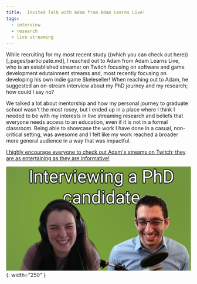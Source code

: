 ```yaml
---
title:  Invited Talk with Adam from Adam Learns Live!
tags:
  - interview
  - research
  - live streaming
---
```


While recruiting for my most recent study ((which you can check out here))[_pages/participate.md], I reached out to Adam from Adam Learns Live, who is an established streamer on Twitch focusing on software and game development edutainment streams and, most recently focusing on developing his own indie game Skeleseller! When reaching out to Adam, he suggested an on-stream interview about my PhD journey and my research; how could I say no? 

We talked a lot about mentorship and how my personal journey to graduate school wasn't the most rosey, but I ended up in a place where I think I needed to be with my interests in live streaming research and beliefs that everyone needs access to an education, even if it is not in a formal classroom. Being able to showcase the work I have done in a casual, non-critical setting, was awesome and I felt like my work reached a broader more general audience in a way that was impactful. 

[I highly encourage everyone to check out Adam's streams on Twitch; they are as entertaining as they are informative!](https://www.twitch.tv/adamlearnslive)


![Botanical Gardens Concrete Frog](theme/img/InterviewWithAdam.jpg){: width="250" }
